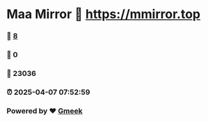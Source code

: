 # Maa Mirror :link: https://mmirror.top 
### :page_facing_up: [8](https://mmirror.top/tag.html) 
### :speech_balloon: 0 
### :hibiscus: 23036 
### :alarm_clock: 2025-04-07 07:52:59 
### Powered by :heart: [Gmeek](https://github.com/Meekdai/Gmeek)
